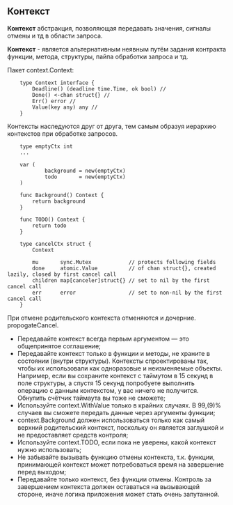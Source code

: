 ## Контекст

**Контекст** абстракция, позволяющая передавать значения, сигналы отмены и тд в области запроса.

**Контекст** - является альтернативным неявным путём задания контракта функции, метода, структуры, пайпа обработки запроса и тд.

Пакет context.Context:

```golang
    type Context interface {
        Deadline() (deadline time.Time, ok bool) //
        Done() <-chan struct{} //
        Err() error //
        Value(key any) any // 
    }
```

Контексты наследуются друг от друга, тем самым образуя иерархию контекстов при обработке запросов.

```golang 
    type emptyCtx int
    ...
    
    var (
            background = new(emptyCtx)
            todo       = new(emptyCtx)
    )

    func Background() Context {
	    return background
    }

    func TODO() Context {
        return todo
    }
```

```golang 
    type cancelCtx struct {
        Context
    
        mu       sync.Mutex            // protects following fields
        done     atomic.Value          // of chan struct{}, created lazily, closed by first cancel call
        children map[canceler]struct{} // set to nil by the first cancel call
        err      error                 // set to non-nil by the first cancel call
    }
```

При отмене родительского контекста отменяются и дочерние. propogateCancel.

 - Передавайте контекст всегда первым аргументом — это общепринятое соглашение;
 - Передавайте контекст только в функции и методы, не храните в состоянии (внутри структуры). Контексты спроектированы так, чтобы их использовали как одноразовые и неизменяемые объекты. Например, если вы сохраните контекст с таймутом в 15 секунд в поле структуры, а спустя 15 секунд попробуете выполнить операцию с данным контекстом, у вас ничего не получится. Обнулить счётчик таймаута вы тоже не сможете;
 - Используйте context.WithValue только в крайних случаях. В 99,(9)% случаев вы сможете передать данные через аргументы функции;
 - context.Background должен использоваться только как самый верхний родительский контекст, поскольку он является заглушкой и не предоставляет средств контроля;
 - Используйте context.TODO, если пока не уверены, какой контекст нужно использовать;
 - Не забывайте вызывать функцию отмены контекста, т.к. функции, принимающей контекст может потребоваться время на завершение перед выходом;
 - Передавайте только контекст, без функции отмены. Контроль за завершением контекста должен оставаться на вызывающей стороне, иначе логика приложения может стать очень запутанной.


